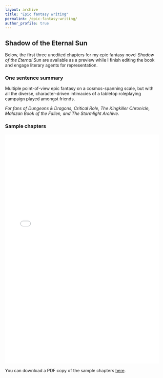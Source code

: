 ```yaml
---
layout: archive
title: "Epic fantasy writing"
permalink: /epic-fantasy-writing/
author_profile: true
---
```


## Shadow of the Eternal Sun

Below, the first three unedited chapters for my epic fantasy novel *Shadow of the Eternal Sun* are available as a preview while I finish editing the book and engage literary agents for representation.

### One sentence summary

Multiple point-of-view epic fantasy on a cosmos-spanning scale, but with all the diverse, character-driven intimacies of a tabletop roleplaying campaign played amongst friends.

*For fans of Dungeons & Dragons, Critical Role, The Kingkiller Chronicle, Malazan Book of the Fallen, and The Stormlight Archive.*

### Sample chapters

<iframe src="/files/2024-05-31-SOTES-sample-chapters.pdf" width="100%" height="750" frameborder="no" border="0" marginwidth="0" marginheight="0"></iframe>

You can download a PDF copy of the sample chapters [here](/files/2024-05-31-SOTES-sample-chapters.pdf).
